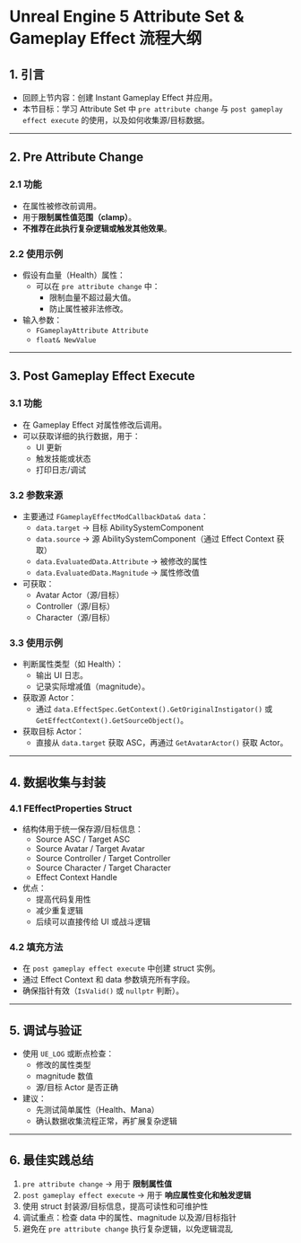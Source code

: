 # Unreal Engine 5 Attribute Set & Gameplay Effect 流程大纲

## 1. **引言**

- 回顾上节内容：创建 Instant Gameplay Effect 并应用。
- 本节目标：学习 Attribute Set 中 `pre attribute change` 与 `post gameplay effect execute` 的使用，以及如何收集源/目标数据。

------

## 2. **Pre Attribute Change**

### 2.1 功能

- 在属性被修改前调用。
- 用于**限制属性值范围（clamp）**。
- **不推荐在此执行复杂逻辑或触发其他效果**。

### 2.2 使用示例

- 假设有血量（Health）属性：
  - 可以在 `pre attribute change` 中：
    - 限制血量不超过最大值。
    - 防止属性被非法修改。
- 输入参数：
  - `FGameplayAttribute Attribute`
  - `float& NewValue`

------

## 3. **Post Gameplay Effect Execute**

### 3.1 功能

- 在 Gameplay Effect 对属性修改后调用。
- 可以获取详细的执行数据，用于：
  - UI 更新
  - 触发技能或状态
  - 打印日志/调试

### 3.2 参数来源

- 主要通过 `FGameplayEffectModCallbackData& data`：
  - `data.target` → 目标 AbilitySystemComponent
  - `data.source` → 源 AbilitySystemComponent（通过 Effect Context 获取）
  - `data.EvaluatedData.Attribute` → 被修改的属性
  - `data.EvaluatedData.Magnitude` → 属性修改值
- 可获取：
  - Avatar Actor（源/目标）
  - Controller（源/目标）
  - Character（源/目标）

### 3.3 使用示例

- 判断属性类型（如 Health）：
  - 输出 UI 日志。
  - 记录实际增减值（magnitude）。
- 获取源 Actor：
  - 通过 `data.EffectSpec.GetContext().GetOriginalInstigator()` 或 `GetEffectContext().GetSourceObject()`。
- 获取目标 Actor：
  - 直接从 `data.target` 获取 ASC，再通过 `GetAvatarActor()` 获取 Actor。

------

## 4. **数据收集与封装**

### 4.1 FEffectProperties Struct

- 结构体用于统一保存源/目标信息：
  - Source ASC / Target ASC
  - Source Avatar / Target Avatar
  - Source Controller / Target Controller
  - Source Character / Target Character
  - Effect Context Handle
- 优点：
  - 提高代码复用性
  - 减少重复逻辑
  - 后续可以直接传给 UI 或战斗逻辑

### 4.2 填充方法

- 在 `post gameplay effect execute` 中创建 struct 实例。
- 通过 Effect Context 和 data 参数填充所有字段。
- 确保指针有效（`IsValid()` 或 `nullptr` 判断）。

------

## 5. **调试与验证**

- 使用 `UE_LOG` 或断点检查：
  - 修改的属性类型
  - magnitude 数值
  - 源/目标 Actor 是否正确
- 建议：
  - 先测试简单属性（Health、Mana）
  - 确认数据收集流程正常，再扩展复杂逻辑

------

## 6. **最佳实践总结**

1. `pre attribute change` → 用于 **限制属性值**
2. `post gameplay effect execute` → 用于 **响应属性变化和触发逻辑**
3. 使用 struct 封装源/目标信息，提高可读性和可维护性
4. 调试重点：检查 data 中的属性、magnitude 以及源/目标指针
5. 避免在 `pre attribute change` 执行复杂逻辑，以免逻辑混乱

